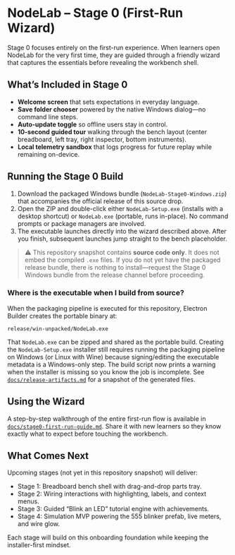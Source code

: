 # NodeLab – Stage 0 (First-Run Wizard)

Stage 0 focuses entirely on the first-run experience. When learners open NodeLab for the very first time, they are guided through a friendly wizard that captures the essentials before revealing the workbench shell.

## What’s Included in Stage 0
- **Welcome screen** that sets expectations in everyday language.
- **Save folder chooser** powered by the native Windows dialog—no command line steps.
- **Auto-update toggle** so offline users stay in control.
- **10-second guided tour** walking through the bench layout (center breadboard, left tray, right inspector, bottom instruments).
- **Local telemetry sandbox** that logs progress for future replay while remaining on-device.

## Running the Stage 0 Build
1. Download the packaged Windows bundle (`NodeLab-Stage0-Windows.zip`) that accompanies the official release of this source drop.
2. Open the ZIP and double-click either `NodeLab-Setup.exe` (installs with a desktop shortcut) or `NodeLab.exe` (portable, runs in-place). No command prompts or package managers are involved.
3. The executable launches directly into the wizard described above. After you finish, subsequent launches jump straight to the bench placeholder.

> ⚠️ This repository snapshot contains **source code only**. It does not embed the compiled `.exe` files. If you do not yet have the packaged release bundle, there is nothing to install—request the Stage 0 Windows bundle from the release channel before proceeding.

### Where is the executable when I build from source?

When the packaging pipeline is executed for this repository, Electron Builder creates the portable binary at:

```
release/win-unpacked/NodeLab.exe
```

That `NodeLab.exe` can be zipped and shared as the portable build. Creating the `NodeLab-Setup.exe` installer still requires running the packaging pipeline on Windows (or Linux with Wine) because signing/editing the executable metadata is a Windows-only step. The build script now prints a warning when the installer is missing so you know the job is incomplete. See [`docs/release-artifacts.md`](docs/release-artifacts.md) for a snapshot of the generated files.

## Using the Wizard
A step-by-step walkthrough of the entire first-run flow is available in [`docs/stage0-first-run-guide.md`](docs/stage0-first-run-guide.md). Share it with new learners so they know exactly what to expect before touching the workbench.

## What Comes Next
Upcoming stages (not yet in this repository snapshot) will deliver:
- Stage 1: Breadboard bench shell with drag-and-drop parts tray.
- Stage 2: Wiring interactions with highlighting, labels, and context menus.
- Stage 3: Guided “Blink an LED” tutorial engine with achievements.
- Stage 4: Simulation MVP powering the 555 blinker prefab, live meters, and wire glow.

Each stage will build on this onboarding foundation while keeping the installer-first mindset.
